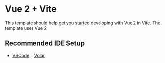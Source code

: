 # Vue 2 + Vite

This template should help get you started developing with Vue 2 in Vite. The template uses Vue 2 
## Recommended IDE Setup

- [VSCode](https://code.visualstudio.com/) + [Volar](https://marketplace.visualstudio.com/items?itemName=johnsoncodehk.volar)
